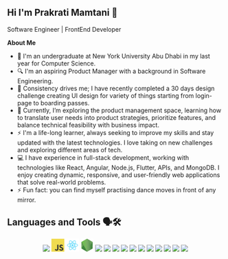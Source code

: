 ## Hi I'm Prakrati Mamtani 👋

Software Engineer | FrontEnd Developer

**About Me**

- 🌱 I'm an undergraduate at New York University Abu Dhabi in my last year for Computer Science.
- 🔍 I'm an aspiring Product Manager with a background in Software Engineering.
- 🔭 Consistency drives me; I have recently completed a 30 days design challenge creating UI design for variety of things starting from login-page to boarding passes.
- 📌 Currently, I’m exploring the product management space, learning how to translate user needs into product strategies, prioritize features, and balance technical feasibility with business impact.
- ⚡ I'm a life-long learner, always seeking to improve my skills and stay updated with the latest technologies. I love taking on new challenges and exploring different areas of tech.
- 💻 I have experience in full-stack development, working with technologies like React, Angular, Node.js, Flutter, APIs, and MongoDB. I enjoy creating dynamic, responsive, and user-friendly web applications that solve real-world problems.
- ⚡ Fun fact: you can find myself practising dance moves in front of any mirror. 


## Languages and Tools 🗣️🛠️
<div align="center">
<code><img height="30" src="https://e7.pngegg.com/pngimages/840/443/png-clipart-html-5-logo-web-development-html-css3-canvas-element-web-design-w3c-html5-logo-miscellaneous-text-thumbnail.png"></code> 
<code><img height="30" src="https://raw.githubusercontent.com/github/explore/80688e429a7d4ef2fca1e82350fe8e3517d3494d/topics/javascript/javascript.png"></code>
<code><img height="30" src="https://raw.githubusercontent.com/github/explore/80688e429a7d4ef2fca1e82350fe8e3517d3494d/topics/react/react.png"></code>
<code><img height="30" src="https://raw.githubusercontent.com/github/explore/80688e429a7d4ef2fca1e82350fe8e3517d3494d/topics/nodejs/nodejs.png"></code> 
<code><img height="30" src="https://cdn.iconscout.com/icon/free/png-512/c-programming-569564.png"></code> 
<code><img height="30" src="https://user-images.githubusercontent.com/42747200/46140125-da084900-c26d-11e8-8ea7-c45ae6306309.png"></code> 
<code><img height="30" src="https://img.icons8.com/color/452/firebase.png"></code>
<code><img height="30" src="https://cdn.iconscout.com/icon/free/png-256/free-flutter-logo-icon-download-in-svg-png-gif-file-formats--programming-language-coding-development-logos-icons-1720090.png?f=webp"></code>
<code><img height="30" src="https://www.gtech.com.tr/wp-content/uploads/2020/09/mongodb-nedir-1.png"></code>
<code><img height="30" src="https://logos-world.net/wp-content/uploads/2021/10/Python-Symbol.png"></code>
<code><img height="30" src="https://venturebeat.com/wp-content/uploads/2019/06/pytorch-e1576624094357.jpg?w=1024?w=1200&strip=all"></code>
<code><img height="30" src="https://upload.wikimedia.org/wikipedia/commons/thumb/a/ab/TensorFlow_logo.svg/1200px-TensorFlow_logo.svg.png"></code>
<code><img height="30" src="https://upload.wikimedia.org/wikipedia/commons/b/b2/Bootstrap_logo.svg"></code>
<code><img height="30" src="https://developer.apple.com/swift/images/swift-og.png"></code>
<code><img height="30" src="https://cdn.sanity.io/images/599r6htc/regionalized/46a76c802176eb17b04e12108de7e7e0f3736dc6-1024x1024.png"></code>
<br>
